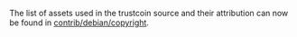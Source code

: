 The list of assets used in the trustcoin source and their attribution can now be found in [contrib/debian/copyright](../contrib/debian/copyright).
